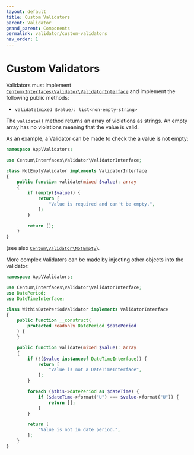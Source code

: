 ```yaml
---
layout: default
title: Custom Validators
parent: Validator
grand_parent: Components
permalink: validator/custom-validators
nav_order: 1
---
```




# Custom Validators

Validators must implement [`Centum\Interfaces\Validator\ValidatorInterface`](https://github.com/SidRoberts/centum/tree/development/src/Interfaces/Validator/ValidatorInterface.php) and implement the following public methods:

- `validate(mixed $value): list<non-empty-string>`

The `validate()` method returns an array of violations as strings.
An empty array has no violations meaning that the value is valid.

As an example, a Validator can be made to check the a value is not empty:

```php
namespace App\Validators;

use Centum\Interfaces\Validator\ValidatorInterface;

class NotEmptyValidator implements ValidatorInterface
{
    public function validate(mixed $value): array
    {
        if (empty($value)) {
            return [
                "Value is required and can't be empty.",
            ];
        }

        return [];
    }
}
```

(see also [`Centum\Validator\NotEmpty`](https://github.com/SidRoberts/centum/tree/development/src/Validator/NotEmpty.php)).

More complex Validators can be made by injecting other objects into the validator:

```php
namespace App\Validators;

use Centum\Interfaces\Validator\ValidatorInterface;
use DatePeriod;
use DateTimeInterface;

class WithinDatePeriodValidator implements ValidatorInterface
{
    public function __construct(
        protected readonly DatePeriod $datePeriod
    ) {
    }

    public function validate(mixed $value): array
    {
        if (!($value instanceof DateTimeInterface)) {
            return [
                "Value is not a DateTimeInterface",
            ];
        }

        foreach ($this->datePeriod as $dateTime) {
            if ($dateTime->format("U") === $value->format("U")) {
                return [];
            }
        }

        return [
            "Value is not in date period.",
        ];
    }
}
```
